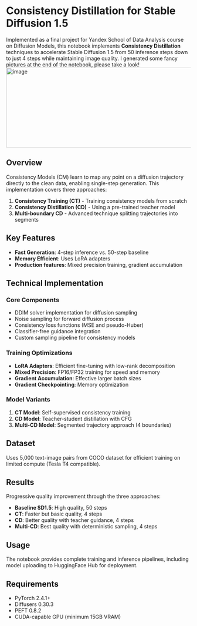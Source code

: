 # Consistency Distillation for Stable Diffusion 1.5

Implemented as a final project for Yandex School of Data Analysis course on Diffusion Models, this notebook implements **Consistency Distillation** techniques to accelerate Stable Diffusion 1.5 from 50 inference steps down to just 4 steps while maintaining image quality. I generated some fancy pictures at the end of the notebook, please take a look!
<img width="929" height="217" alt="image" src="https://github.com/user-attachments/assets/a1d19233-aa7e-4e9a-b884-a70c471e50ed" />


## Overview

Consistency Models (CM) learn to map any point on a diffusion trajectory directly to the clean data, enabling single-step generation. This implementation covers three approaches:

1. **Consistency Training (CT)** - Training consistency models from scratch
2. **Consistency Distillation (CD)** - Using a pre-trained teacher model 
3. **Multi-boundary CD** - Advanced technique splitting trajectories into segments

## Key Features

- **Fast Generation**: 4-step inference vs. 50-step baseline
- **Memory Efficient**: Uses LoRA adapters
- **Production features**: Mixed precision training, gradient accumulation

## Technical Implementation

### Core Components
- DDIM solver implementation for diffusion sampling
- Noise sampling for forward diffusion process
- Consistency loss functions (MSE and pseudo-Huber)
- Classifier-free guidance integration
- Custom sampling pipeline for consistency models

### Training Optimizations
- **LoRA Adapters**: Efficient fine-tuning with low-rank decomposition
- **Mixed Precision**: FP16/FP32 training for speed and memory
- **Gradient Accumulation**: Effective larger batch sizes
- **Gradient Checkpointing**: Memory optimization

### Model Variants
1. **CT Model**: Self-supervised consistency training
2. **CD Model**: Teacher-student distillation with CFG
3. **Multi-CD Model**: Segmented trajectory approach (4 boundaries)

## Dataset
Uses 5,000 text-image pairs from COCO dataset for efficient training on limited compute (Tesla T4 compatible).

## Results
Progressive quality improvement through the three approaches:
- **Baseline SD1.5**: High quality, 50 steps
- **CT**: Faster but basic quality, 4 steps  
- **CD**: Better quality with teacher guidance, 4 steps
- **Multi-CD**: Best quality with deterministic sampling, 4 steps

## Usage
The notebook provides complete training and inference pipelines, including model uploading to HuggingFace Hub for deployment.

## Requirements
- PyTorch 2.4.1+
- Diffusers 0.30.3
- PEFT 0.8.2
- CUDA-capable GPU (minimum 15GB VRAM)

